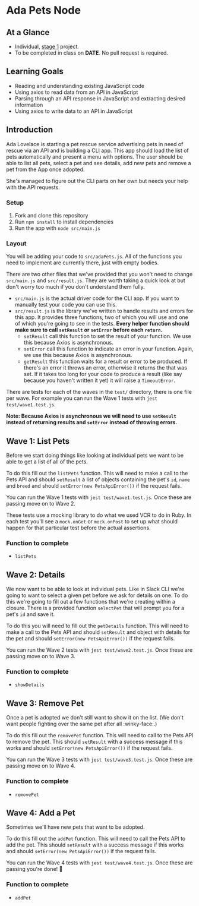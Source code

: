 # Ada Pets Node

<!-- Note: this was based on Ada Pets React no the other way around. -->

## At a Glance

- Individual, [stage 1](https://github.com/Ada-Developers-Academy/pedagogy/blob/master/rule-of-three.md#stage-1) project.
- To be completed in class on **DATE**. No pull request is required.

## Learning Goals

* Reading and understanding existing JavaScript code
* Using axios to read data from an API in JavaScript
* Parsing through an API response in JavaScript and extracting desired information
* Using axios to write data to an API in JavaScript

## Introduction

Ada Lovelace is starting a pet rescue service advertising pets in need of rescue via an API and is building a CLI app.   This app should load the list of pets automatically and present a menu with options.   The user should be able to list all pets, select a pet and see details, add new pets and remove a pet from the App once adopted.

She's managed to figure out the CLI parts on her own but needs your help with the API requests.

### Setup

1. Fork and clone this repository
2. Run `npm install` to install dependencies
3. Run the app with `node src/main.js`

### Layout

You will be adding your code to `src/adaPets.js`.  All of the functions you need to implement are currently there, just with empty bodies.

There are two other files that we've provided that you won't need to change `src/main.js` and `src/result.js`.  They are worth taking a quick look at but don't worry too much if you don't understand them fully.
* `src/main.js` is the actual driver code for the CLI app.  If you want to manually test your code you can use this.
* `src/result.js` is the library we've written to handle results and errors for this app.  It provides three functions, two of which you will use and one of which you're going to see in the tests.  **Every helper function should make sure to call `setResult` or `setError` before each `return`.**
  * `setResult` call this function to set the result of your function.  We use this because Axios is asynchronous.
  * `setError` call this function to indicate an error in your function.  Again, we use this because Axios is asynchronous.
  * `getResult` this function waits for a result or error to be produced.  If there's an error it throws an error, otherwise it returns the that was set.  If it takes too long for your code to produce a result (like say because you haven't written it yet) it will raise a `TimeoutError`.

There are tests for each of the waves in the `test/` directory, there is one file per wave.  For example you can run the Wave 1 tests with `jest test/wave1.test.js`.

**Note: Because Axios is asynchronous we will need to use `setResult` instead of returning results and `setError` instead of throwing errors.**

## Wave 1: List Pets

Before we start doing things like looking at individual pets we want to be able to get a list of all of the pets.

To do this fill out the `listPets` function.  This will need to make a call to the Pets API and should `setResult` a list of objects containing the pet's `id`, `name` and `breed` and should `setError(new PetsApiError())` if the request fails.

You can run the Wave 1 tests with `jest test/wave1.test.js`.  Once these are passing move on to Wave 2.

These tests use a mocking library to do what we used VCR to do in Ruby.  In each test you'll see a `mock.onGet` or `mock.onPost` to set up what should happen for that particular test before the actual assertions.

### Function to complete

* `listPets`

## Wave 2: Details

We now want to be able to look at individual pets.  Like in Slack CLI we're going to want to select a given pet before we ask for details on one.  To do this we're going to fill out a few functions that we're creating within a closure.  There is a provided function `selectPet` that will prompt you for a pet's `id` and save it.

To do this you will need to fill out the `petDetails` function.  This will need to make a call to the Pets API and should `setResult` and object with details for the pet and should `setError(new PetsApiError())` if the request fails.

You can run the Wave 2 tests with `jest test/wave2.test.js`.  Once these are passing move on to Wave 3.

### Function to complete

* `showDetails`

## Wave 3: Remove Pet

Once a pet is adopted we don't still want to show it on the list.  (We don't want people fighting over the same pet after all :winky-face:.)

To do this fill out the `removePet` function.  This will need to call to the Pets API to remove the pet.  This should `setResult` with a success message if this works and should `setError(new PetsApiError())` if the request fails.

You can run the Wave 3 tests with `jest test/wave3.test.js`.  Once these are passing move on to Wave 4.

### Function to complete

* `removePet`

## Wave 4: Add a Pet

Sometimes we'll have new pets that want to be adopted.  

To do this fill out the `addPet` function.  This will need to call the Pets API to add the pet.  This should `setResult` with a success message if this works and should `setError(new PetsApiError())` if the request fails.

You can run the Wave 4 tests with `jest test/wave4.test.js`.  Once these are passing you're done!  :tada:

### Function to complete

* `addPet`
